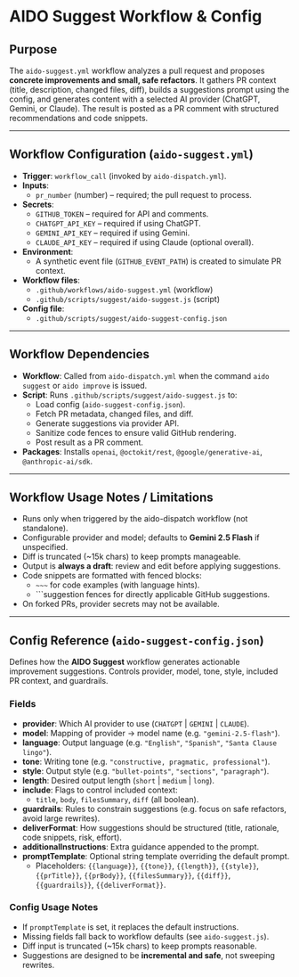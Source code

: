 # AIDO Suggest Workflow & Config

## Purpose
The `aido-suggest.yml` workflow analyzes a pull request and proposes **concrete improvements and small, safe refactors**.
It gathers PR context (title, description, changed files, diff), builds a suggestions prompt using the config, and generates content with a selected AI provider (ChatGPT, Gemini, or Claude).
The result is posted as a PR comment with structured recommendations and code snippets.

---

## Workflow Configuration (`aido-suggest.yml`)

- **Trigger**: `workflow_call` (invoked by `aido-dispatch.yml`).
- **Inputs**:
  - `pr_number` (number) – required; the pull request to process.
- **Secrets**:
  - `GITHUB_TOKEN` – required for API and comments.
  - `CHATGPT_API_KEY` – required if using ChatGPT.
  - `GEMINI_API_KEY` – required if using Gemini.
  - `CLAUDE_API_KEY` – required if using Claude (optional overall).
- **Environment**:
  - A synthetic event file (`GITHUB_EVENT_PATH`) is created to simulate PR context.
- **Workflow files**:
  - `.github/workflows/aido-suggest.yml` (workflow)
  - `.github/scripts/suggest/aido-suggest.js` (script)
- **Config file**:
  - `.github/scripts/suggest/aido-suggest-config.json`

---

## Workflow Dependencies

- **Workflow**: Called from `aido-dispatch.yml` when the command `aido suggest` or `aido improve` is issued.
- **Script**: Runs `.github/scripts/suggest/aido-suggest.js` to:
  - Load config (`aido-suggest-config.json`).
  - Fetch PR metadata, changed files, and diff.
  - Generate suggestions via provider API.
  - Sanitize code fences to ensure valid GitHub rendering.
  - Post result as a PR comment.
- **Packages**: Installs `openai`, `@octokit/rest`, `@google/generative-ai`, `@anthropic-ai/sdk`.

---

## Workflow Usage Notes / Limitations

- Runs only when triggered by the aido-dispatch workflow (not standalone).
- Configurable provider and model; defaults to **Gemini 2.5 Flash** if unspecified.
- Diff is truncated (~15k chars) to keep prompts manageable.
- Output is **always a draft**: review and edit before applying suggestions.
- Code snippets are formatted with fenced blocks:
  - `~~~` for code examples (with language hints).
  - \`\`\`suggestion fences for directly applicable GitHub suggestions.
- On forked PRs, provider secrets may not be available.

---

## Config Reference (`aido-suggest-config.json`)

Defines how the **AIDO Suggest** workflow generates actionable improvement suggestions.
Controls provider, model, tone, style, included PR context, and guardrails.

### Fields

- **provider**: Which AI provider to use (`CHATGPT` | `GEMINI` | `CLAUDE`).
- **model**: Mapping of provider → model name (e.g. `"gemini-2.5-flash"`).
- **language**: Output language (e.g. `"English"`, `"Spanish"`, `"Santa Clause lingo"`).
- **tone**: Writing tone (e.g. `"constructive, pragmatic, professional"`).
- **style**: Output style (e.g. `"bullet-points"`, `"sections"`, `"paragraph"`).
- **length**: Desired output length (`short` | `medium` | `long`).
- **include**: Flags to control included context:
  - `title`, `body`, `filesSummary`, `diff` (all boolean).
- **guardrails**: Rules to constrain suggestions (e.g. focus on safe refactors, avoid large rewrites).
- **deliverFormat**: How suggestions should be structured (title, rationale, code snippets, risk, effort).
- **additionalInstructions**: Extra guidance appended to the prompt.
- **promptTemplate**: Optional string template overriding the default prompt.
  - Placeholders: `{{language}}`, `{{tone}}`, `{{length}}`, `{{style}}`,
    `{{prTitle}}`, `{{prBody}}`, `{{filesSummary}}`, `{{diff}}`,
    `{{guardrails}}`, `{{deliverFormat}}`.

### Config Usage Notes

- If `promptTemplate` is set, it replaces the default instructions.
- Missing fields fall back to workflow defaults (see `aido-suggest.js`).
- Diff input is truncated (~15k chars) to keep prompts reasonable.
- Suggestions are designed to be **incremental and safe**, not sweeping rewrites.
